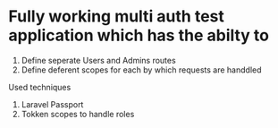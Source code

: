 <h1>Fully working multi auth test application which has the abilty to</h1>

<ol>
    <li>Define seperate Users and Admins routes</li>
    <li>Define deferent scopes for each by which requests are handdled</li>
</ol>
Used techniques
<ol>
    <li>Laravel Passport</li>
    <li>Tokken scopes to handle roles</li>
</ol>

